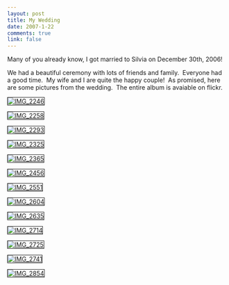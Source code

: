 ```yaml
--- 
layout: post
title: My Wedding
date: 2007-1-22
comments: true
link: false
---
```

<p>Many of you already know, I got married to Silvia on December 30th, 2006!</p><p>We had a beautiful ceremony with lots of friends and family.&nbsp; Everyone had a good time.&nbsp; My wife and I are quite the happy couple!&nbsp; As promised, here are some pictures from the wedding.&nbsp; The entire album is avaiable on flickr.</p><p><a href="http://www.flickr.com/photos/bensilvia/365824529/"><img alt="IMG_2246" src="http://static.flickr.com/128/365824529_e6e38372b1.jpg" border="1" /></a></p><p><a href="http://www.flickr.com/photos/bensilvia/365824708/"><img alt="IMG_2258" src="http://static.flickr.com/173/365824708_9a582bcc99.jpg" border="1" /></a></p><p><a href="http://www.flickr.com/photos/bensilvia/365825305/"><img alt="IMG_2293" src="http://static.flickr.com/105/365825305_2b12ac5daa.jpg" border="1" /></a></p><p><a href="http://www.flickr.com/photos/bensilvia/365825604/"><img alt="IMG_2325" src="http://static.flickr.com/126/365825604_10bc8ed673.jpg" border="1" /></a></p><p><a href="http://www.flickr.com/photos/bensilvia/365825992/"><img alt="IMG_2365" src="http://static.flickr.com/186/365825992_9c2516af95.jpg" border="1" /></a></p><p><a href="http://www.flickr.com/photos/bensilvia/365827460/"><img alt="IMG_2456" src="http://static.flickr.com/126/365827460_ca6ce61c55.jpg" border="1" /></a></p><p><a href="http://www.flickr.com/photos/bensilvia/365828647/"><img alt="IMG_2551" src="http://static.flickr.com/127/365828647_3edf52705c.jpg" border="1" /></a></p><p><a href="http://www.flickr.com/photos/bensilvia/365829550/"><img alt="IMG_2604" src="http://static.flickr.com/102/365829550_ca7788a71c.jpg" border="1" /></a></p><p><a href="http://www.flickr.com/photos/bensilvia/365829870/"><img alt="IMG_2635" src="http://static.flickr.com/163/365829870_ba36fd6389.jpg" border="1" /></a></p><p><a href="http://www.flickr.com/photos/bensilvia/365830391/"><img alt="IMG_2714" src="http://static.flickr.com/185/365830391_d1136aae3c.jpg" border="1" /></a></p><p><a href="http://www.flickr.com/photos/bensilvia/365830459/"><img alt="IMG_2725" src="http://static.flickr.com/137/365830459_148e3b38b0.jpg" border="1" /></a></p><p><a href="http://www.flickr.com/photos/bensilvia/365830735/"><img alt="IMG_2741" src="http://static.flickr.com/123/365830735_8b18c67809.jpg" border="1" /></a></p><p><a href="http://www.flickr.com/photos/bensilvia/365832150/"><img alt="IMG_2854" src="http://static.flickr.com/176/365832150_3fa244d1a8.jpg" border="1" /></a></p><p>&nbsp;</p>
